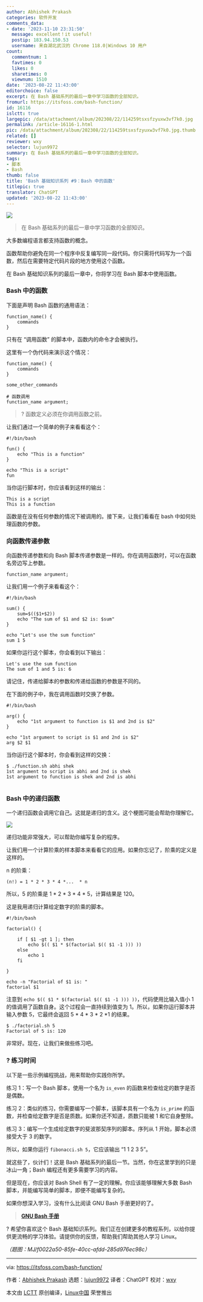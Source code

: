 ```yaml
---
author: Abhishek Prakash
categories: 软件开发
comments_data:
- date: '2023-11-10 23:31:50'
  message: excellent！it useful!
  postip: 183.94.150.53
  username: 来自湖北武汉的 Chrome 118.0|Windows 10 用户
count:
  commentnum: 1
  favtimes: 0
  likes: 0
  sharetimes: 0
  viewnum: 1510
date: '2023-08-22 11:43:00'
editorchoice: false
excerpt: 在 Bash 基础系列的最后一章中学习函数的全部知识。
fromurl: https://itsfoss.com/bash-function/
id: 16116
islctt: true
largepic: /data/attachment/album/202308/22/114259tsxsfzyuxw3vf7k0.jpg
permalink: /article-16116-1.html
pic: /data/attachment/album/202308/22/114259tsxsfzyuxw3vf7k0.jpg.thumb.jpg
related: []
reviewer: wxy
selector: lujun9972
summary: 在 Bash 基础系列的最后一章中学习函数的全部知识。
tags:
- 脚本
- Bash
thumb: false
title: 'Bash 基础知识系列 #9：Bash 中的函数'
titlepic: true
translator: ChatGPT
updated: '2023-08-22 11:43:00'
---
```


![](/data/attachment/album/202308/22/114259tsxsfzyuxw3vf7k0.jpg)



> 
> 在 Bash 基础系列的最后一章中学习函数的全部知识。
> 
> 
> 


大多数编程语言都支持函数的概念。


函数帮助你避免在同一个程序中反复编写同一段代码。你只需将代码写为一个函数，然后在需要特定代码片段的地方使用这个函数。


在 Bash 基础知识系列的最后一章中，你将学习在 Bash 脚本中使用函数。


### Bash 中的函数


下面是声明 Bash 函数的通用语法：



```
function_name() {
    commands
}

```

只有在 “调用函数” 的脚本中，函数内的命令才会被执行。


这里有一个伪代码来演示这个情况：



```
function_name() {
    commands
}

some_other_commands

# 函数调用
function_name argument;

```


> 
> ? 函数定义必须在你调用函数之前。
> 
> 
> 


让我们通过一个简单的例子来看看这个：



```
#!/bin/bash

fun() {
    echo "This is a function"
}

echo "This is a script"
fun

```

当你运行脚本时，你应该看到这样的输出：



```
This is a script
This is a function

```

函数是在没有任何参数的情况下被调用的。接下来，让我们看看在 bash 中如何处理函数的参数。


### 向函数传递参数


向函数传递参数和向 Bash 脚本传递参数是一样的。你在调用函数时，可以在函数名旁边写上参数。



```
function_name argument;

```

让我们用一个例子来看看这个：



```
#!/bin/bash

sum() {
    sum=$(($1+$2))
    echo "The sum of $1 and $2 is: $sum"
}

echo "Let's use the sum function"
sum 1 5

```

如果你运行这个脚本，你会看到以下输出：



```
Let's use the sum function
The sum of 1 and 5 is: 6

```

请记住，传递给脚本的参数和传递给函数的参数是不同的。


在下面的例子中，我在调用函数时交换了参数。



```
#!/bin/bash

arg() {
    echo "1st argument to function is $1 and 2nd is $2"
}

echo "1st argument to script is $1 and 2nd is $2"
arg $2 $1

```

当你运行这个脚本时，你会看到这样的交换：



```
$ ./function.sh abhi shek
1st argument to script is abhi and 2nd is shek
1st argument to function is shek and 2nd is abhi


```

### Bash 中的递归函数


一个递归函数会调用它自己。这就是递归的含义。这个梗图可能会帮助你理解它。


![](/data/attachment/album/202308/22/114354uy2914fjzf90q771.jpg)


递归功能非常强大，可以帮助你编写复杂的程序。


让我们用一个计算阶乘的样本脚本来看看它的应用。如果你忘记了，阶乘的定义是这样的。


n 的阶乘：



```
(n!) = 1 * 2 * 3 * 4 *...  * n

```

所以，5 的阶乘是 1 \* 2 \* 3 \* 4 \* 5，计算结果是 120。


这是我用递归计算给定数字的阶乘的脚本。



```
#!/bin/bash

factorial() {

    if [ $1 -gt 1 ]; then
        echo $(( $1 * $(factorial $(( $1 -1 ))) ))
    else
        echo 1
    fi

}

echo -n "Factorial of $1 is: "
factorial $1

```

注意到 `echo $(( $1 * $(factorial $(( $1 -1 ))) ))`，代码使用比输入值小 1 的值调用了函数自身。这个过程会一直持续到值变为 1。所以，如果你运行脚本并输入参数 5，它最终会返回 5 \* 4 \* 3 \* 2 \*1 的结果。



```
$ ./factorial.sh 5
Factorial of 5 is: 120

```

非常好。现在，让我们来做些练习吧。


### ?️ 练习时间


以下是一些示例编程挑战，用来帮助你实践你所学。


练习 1：写一个 Bash 脚本，使用一个名为 `is_even` 的函数来检查给定的数字是否是偶数。


练习 2：类似的练习，你需要编写一个脚本，该脚本具有一个名为 `is_prime` 的函数，并检查给定数字是否是质数。如果你还不知道，质数只能被 1 和它自身整除。


练习 3：编写一个生成给定数字的斐波那契序列的脚本。序列从 1 开始，脚本必须接受大于 3 的数字。


所以，如果你运行 `fibonacci.sh 5`，它应该输出 “1 1 2 3 5”。


就这些了，伙计们！这是 Bash 基础系列的最后一节。当然，你在这里学到的只是冰山一角；Bash 编程还有更多需要学习的内容。


但是现在，你应该对 Bash Shell 有了一定的理解。你应该能够理解大多数 Bash 脚本，并能编写简单的脚本，即便不能编写复杂的。


如果你想深入学习，没有什么比阅读 GNU Bash 手册更好的了。



> 
> **[GNU Bash 手册](https://www.gnu.org/software/bash/manual/)**
> 
> 
> 


? 希望你喜欢这个 Bash 基础知识系列。我们正在创建更多的教程系列，以给你提供更流畅的学习体验。请提供你的反馈，帮助我们帮助其他人学习 Linux。


*（题图：MJ/f0022a50-85fe-40cc-afdd-285d976ec98c）*




---


via: <https://itsfoss.com/bash-function/>


作者：[Abhishek Prakash](https://itsfoss.com/author/abhishek/) 选题：[lujun9972](https://github.com/lujun9972) 译者：ChatGPT 校对：[wxy](https://github.com/wxy)


本文由 [LCTT](https://github.com/LCTT/TranslateProject) 原创编译，[Linux中国](https://linux.cn/) 荣誉推出